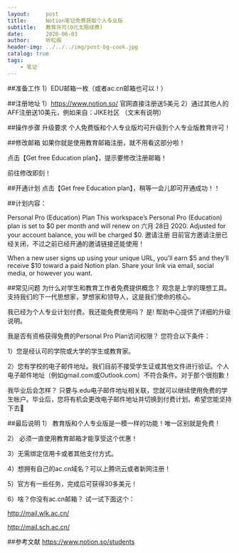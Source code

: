 ```yaml
---
layout:     post
title:      Notion笔记免费获取个人专业版
subtitle:   教育许可(0元无限续费)
date:       2020-06-03
author:     听松阁
header-img: ../../../img/post-bg-cook.jpg
catalog: true
tags:
    - 笔记
---
```


##准备工作
1）EDU邮箱一枚（或者ac.cn邮箱也可以！）


##注册地址
1）https://www.notion.so/ 官网直接注册送5美元
2）通过其他人的AFF注册送10美元，例如来自：JIKE社区 （文末有说明）

 
##操作步骤
升级要求
个人免费版和个人专业版均可升级到个人专业版教育许可！

 

##修改邮箱
如果你就是使用教育邮箱注册，就不用看这部分啦！

点击【Get free Education plan】，提示要修改注册邮箱！

前往修改即刻！


##开通计划
点击【Get free Education plan】，稍等一会儿即可开通成功！！


##计划内容：

Personal Pro (Education) Plan
This workspace’s Personal Pro (Education) plan is set to $0 per month and will renew on 六月 28日 2020. Adjusted for your account balance, you will be charged $0.
邀请注册
目前官方邀请注册已经关闭，不过之前已经开通的邀请链接还能使用！

When a new user signs up using your unique URL, you’ll earn $5 and they’ll receive $10 toward a paid Notion plan. Share your link via email, social media, or however you want.

##常见问题
为什么对学生和教育工作者免费提供概念？
观念是上学的理想工具。支持我们的下一代思想家，梦想家和领导人，这是我们使命的核心。

我已经为个人专业计划付费。我还能免费使用吗？
是! 帮助中心提供了详细的升级说明。

我是否有资格获得免费的Personal Pro Plan访问权限？
您符合以下条件：

1）您是经认可的学院或大学的学生或教育家。

2）您有学校的电子邮件地址。我们目前不接受学生证或其他文件进行验证。个人电子邮件地址（例如gmail.com或Outlook.com）不符合条件。对于那个很抱歉！

我毕业后会怎样？
只要与.edu电子邮件地址相关联，您就可以继续使用免费的学生帐户。毕业后，您将有机会更改电子邮件地址并切换到付费计划。希望您能坚持下去🤞

##最后说明
1） 教育版和个人专业版是一模一样的功能！唯一区别就是免费！

2） 必须一直使用教育邮箱才能享受这个优惠！

3）无需绑定信用卡或者其他支付方式。

4）想拥有自己的ac.cn域名？可以上腾讯云或者新网注册！

5）官方有一些任务，完成后可获得30多美元！

6）啥？你没有ac.cn邮箱？ 试一试下面这个：

http://mail.wlk.ac.cn/

http://mail.sch.ac.cn/

 

##参考文献
https://www.notion.so/students
 

